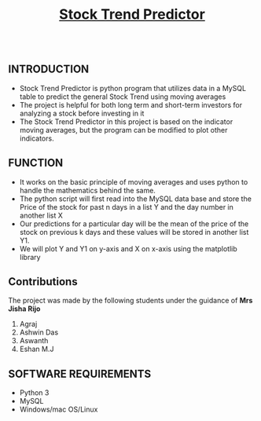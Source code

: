 <h1 align="center"><u> Stock Trend Predictor</u></h1>
<br>
<br>
<h2>INTRODUCTION</h2>
<ul>
<li>Stock Trend Predictor is python program that utilizes data in a MySQL table to predict the general Stock Trend using moving averages
<li>The project is helpful for both long term and short-term investors for analyzing a stock before investing in it
<li>The Stock Trend Predictor in this project is based on the indicator moving averages, but the program can be modified to plot other indicators.
</ul>

<h2>FUNCTION</h2>
<ul>
<li>It works on the basic principle of moving averages and uses python to handle the mathematics behind the same.
<li>The python script will first read into the MySQL data base and store the Price of the stock for past n days in a list Y and the day number in another list X
<li>Our predictions for a particular day will be the mean of the price of the stock on previous k days and these values will be stored in another list Y1.
<li>We will plot Y and Y1 on y-axis and X on x-axis using the matplotlib library
</ul>

<h2>Contributions</h2>
The project was made by the following students under the guidance of <b>Mrs Jisha Rijo</b>
<ol>
<li>Agraj
<li>Ashwin Das
<li>Aswanth
<li>Eshan M.J
</ol>
 
 
<h2>SOFTWARE REQUIREMENTS</h2>
<ul>
<li>Python 3
<li>MySQL
<li>Windows/mac OS/Linux
</ul>
